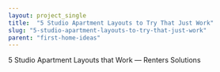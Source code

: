 ```yaml
---
layout: project_single
title:  "5 Studio Apartment Layouts to Try That Just Work"
slug: "5-studio-apartment-layouts-to-try-that-just-work"
parent: "first-home-ideas"
---
```

5 Studio Apartment Layouts that Work — Renters Solutions